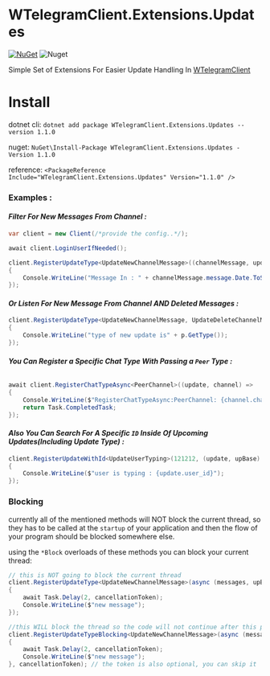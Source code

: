 # WTelegramClient.Extensions.Updates

[![NuGet](https://img.shields.io/nuget/v/WTelegramClient.Extensions.Updates)](https://www.nuget.org/packages/WTelegramClient.Extensions.Updates)
![Nuget](https://img.shields.io/nuget/dt/WTelegramClient.Extensions.Updates)


Simple Set of Extensions For Easier Update Handling In [WTelegramClient](https://github.com/wiz0u/WTelegramClient/)


# Install

dotnet cli: `dotnet add package WTelegramClient.Extensions.Updates --version 1.1.0`

nuget: `NuGet\Install-Package WTelegramClient.Extensions.Updates -Version 1.1.0`

reference: `<PackageReference Include="WTelegramClient.Extensions.Updates" Version="1.1.0" />`

### Examples : 

#### _Filter For New Messages From Channel :_

```csharp
var client = new Client(/*provide the config..*/);

await client.LoginUserIfNeeded();

client.RegisterUpdateType<UpdateNewChannelMessage>((channelMessage, updatesBase) =>
{
    Console.WriteLine("Message In : " + channelMessage.message.Date.ToString("F"));
});
```

#### _Or Listen For New Message From Channel <b>AND</b> Deleted Messages :_


```csharp
client.RegisterUpdateType<UpdateNewChannelMessage, UpdateDeleteChannelMessages>(update, updatesBase) =>
{
    Console.WriteLine("type of new update is" + p.GetType());
});
```

#### _You Can Register a Specific Chat Type With Passing  a `Peer` Type :_

```csharp

await client.RegisterChatTypeAsync<PeerChannel>((update, channel) =>
{
    Console.WriteLine($"RegisterChatTypeAsync:PeerChannel: {channel.channel_id} with type : {update.GetType()}");
    return Task.CompletedTask;
});

```
#### _Also You Can Search For A Specific `ID` Inside Of Upcoming Updates(Including Update Type) :_

```csharp
client.RegisterUpdateWithId<UpdateUserTyping>(121212, (update, upBase) =>
{
    Console.WriteLine($"user is typing : {update.user_id}");
});
```

### Blocking

currently all of the mentioned methods will NOT block the current thread, so they has to be called at the `startup` of your application and then the flow of your program should be blocked somewhere else.

using the `*Block` overloads of these methods you can block your current thread:

```csharp
// this is NOT going to block the current thread
client.RegisterUpdateType<UpdateNewChannelMessage>(async (messages, upBase) =>
{
    await Task.Delay(2, cancellationToken);
    Console.WriteLine($"new message");
});

//this WILL block the thread so the code will not continue after this point until the cancelation token is requested
client.RegisterUpdateTypeBlocking<UpdateNewChannelMessage>(async (messages, upBase) =>
{
    await Task.Delay(2, cancellationToken);
    Console.WriteLine($"new message");
}, cancellationToken); // the token is also optional, you can skip it
```
